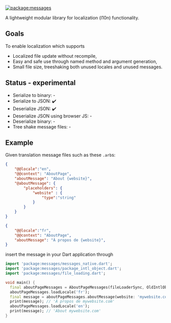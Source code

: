 [![package:messages](https://github.com/dart-lang/i18n/actions/workflows/messages.yml/badge.svg)](https://github.com/dart-lang/i18n/actions/workflows/messages.yml)
<!-- [![Pub](https://img.shields.io/pub/v/messages.svg)](https://pub.dev/packages/messages) -->
<!-- [![package publisher](https://img.shields.io/pub/publisher/intl4x.svg)](https://pub.dev/packages/intl4x/publisher) -->

A lightweight modular library for localization (l10n) functionality.

## Goals

To enable localization which supports

 - Localized file update without recompile,
 - Easy and safe use through named method and argument generation,
 - Small file size, treeshaking both unused locales and unused messages.

## Status - experimental

 - Serialize to binary: -
 - Serialize to JSON: :heavy_check_mark:
 - Deserialize JSON: :heavy_check_mark:
 - Deserialize JSON using browser JS: -
 - Deserialize binary: -
 - Tree shake message files: -

## Example

Given translation message files such as these `.arb`s:

```json
{
    "@@locale":"en",
    "@@context": "AboutPage",
    "aboutMessage": "About {website}",
    "@aboutMessage": {
        "placeholders": {
            "website" : {
                "type":"string"
            }
        }
    }
}
```

```json
{
    "@@locale":"fr",
    "@@context": "AboutPage",
    "aboutMessage": "À propos de {website}",
}
```

insert the message in your Dart application through

```dart
import 'package:messages/messages_native.dart';
import 'package:messages/package_intl_object.dart';
import 'package:messages/file_loading.dart';

void main() {
  final aboutPageMessages = AboutPageMessages(fileLoaderSync, OldIntlObject());
  aboutPageMessages.loadLocale('fr');
  final message = aboutPageMessages.aboutMessage(website: 'mywebsite.com');
  print(message); // 'À propos de mywebsite.com'
  aboutPageMessages.loadLocale('en');
  print(message); // 'About mywebsite.com'
}
```
